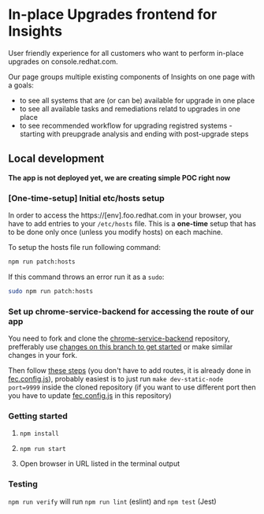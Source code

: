 # In-place Upgrades frontend for Insights

User friendly experience for all customers who want to perform in-place upgrades on console.redhat.com.

Our page groups multiple existing components of Insights on one page with a goals:

* to see all systems that are (or can be) available for upgrade in one place
* to see all available tasks and remediations relatd to upgrades in one place
* to see recommended workflow for upgrading registred systems - starting with preupgrade analysis and ending with post-upgrade steps

## Local development

**The app is not deployed yet, we are creating simple POC right now**

### [One-time-setup] Initial etc/hosts setup

In order to access the https://[env].foo.redhat.com in your browser, you have to add entries to your `/etc/hosts` file. This is a **one-time** setup that has to be done only once (unless you modify hosts) on each machine.

To setup the hosts file run following command:
```bash
npm run patch:hosts
```

If this command throws an error run it as a `sudo`:
```bash
sudo npm run patch:hosts
```

### Set up chrome-service-backend for accessing the route of our app

You need to fork and clone the [chrome-service-backend](https://github.com/RedHatInsights/chrome-service-backend/tree/main) repository, prefferably use [changes on this branch to get started](https://github.com/andywaltlova/chrome-service-backend/tree/add-upgrades-nav-modules) or make similar changes in your fork.

Then follow [these steps](https://github.com/RedHatInsights/chrome-service-backend/blob/main/docs/cloud-services-config.md#serving-files-locally) (you don't have to add routes, it is already done in [fec.config.js](/fec.config.js)), probably easiest is to just run `make dev-static-node port=9999` inside the cloned repository (if you want to use different port then you have to update [fec.config.js](/fec.config.js) in this repository)

### Getting started

1. ```npm install```

2. ```npm run start```

3. Open browser in URL listed in the terminal output

### Testing

`npm run verify` will run `npm run lint` (eslint) and `npm test` (Jest)
